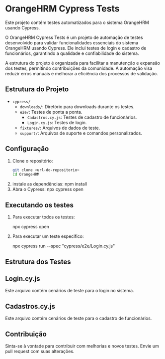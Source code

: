 # OrangeHRM Cypress Tests

Este projeto contém testes automatizados para o sistema OrangeHRM usando Cypress.

O OrangeHRM Cypress Tests é um projeto de automação de testes desenvolvido para validar funcionalidades essenciais do sistema OrangeHRM usando Cypress. Ele inclui testes de login e cadastro de funcionários, garantindo a qualidade e confiabilidade do sistema.

A estrutura do projeto é organizada para facilitar a manutenção e expansão dos testes, permitindo contribuições da comunidade. A automação visa reduzir erros manuais e melhorar a eficiência dos processos de validação.

## Estrutura do Projeto

- `cypress/`
  - `downloads/`: Diretório para downloads durante os testes.
  - `e2e/`: Testes de ponta a ponta.
    - `Cadastros.cy.js`: Testes de cadastro de funcionários.
    - `Login.cy.js`: Testes de login.
  - `fixtures/`: Arquivos de dados de teste.
  - `support/`: Arquivos de suporte e comandos personalizados.

## Configuração

1. Clone o repositório:
   ```sh
   git clone <url-do-repositorio>
   cd OrangeHRM
2. instale as dependências:
    npm install
3. Abra o Cypress:
    npx cypress open

## Executando os testes

1. Para executar todos os testes:

    npx cypress open
2. Para executar um teste especifico:

    npx cypress run --spec "cypress/e2e/Login.cy.js"

## Estrutura dos Testes

## Login.cy.js

Este arquivo contém cenários de teste para o login no sistema.

## Cadastros.cy.js

Este arquivo contém cenários de teste para o cadastro de funcionários.

## Contribuição

Sinta-se à vontade para contribuir com melhorias e novos testes. Envie um pull request com suas alterações.

